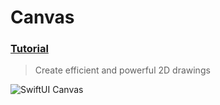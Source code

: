  # Canvas
 ### [Tutorial](https://designcode.io/swiftui-handbook-canvas)
> Create efficient and powerful 2D drawings

 ![SwiftUI Canvas](https://github.com/mrgsdev/DesignCode/assets/157994617/a100404b-a56a-42a8-8e84-5c1645198942)

